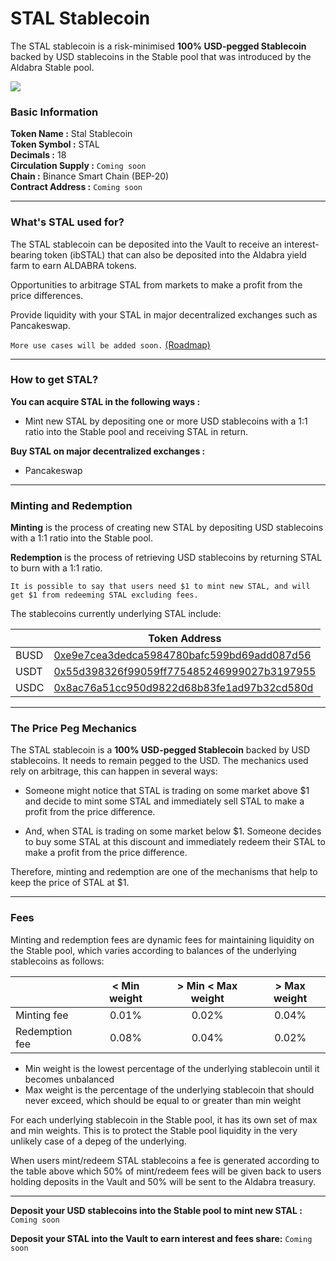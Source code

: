 <!--
order: 6
-->

# STAL Stablecoin

The STAL stablecoin is a risk-minimised **100% USD-pegged Stablecoin** backed by USD stablecoins in the Stable pool that was introduced by the Aldabra Stable pool.

![](/stal_info.png)

### Basic Information

**Token Name :** Stal Stablecoin  
**Token Symbol :** STAL  
**Decimals :** 18  
**Circulation Supply :** `Coming soon`  
**Chain :** Binance Smart Chain (BEP-20)  
**Contract Address :** `Coming soon`  
***

### What's STAL used for?

The STAL stablecoin can be deposited into the Vault to receive an interest-bearing token (ibSTAL) that can also be deposited into the Aldabra yield farm to earn ALDABRA tokens.

Opportunities to arbitrage STAL from markets to make a profit from the price differences.

Provide liquidity with your STAL in major decentralized exchanges such as Pancakeswap.

`More use cases will be added soon.` [(Roadmap)](../../getting-started/roadmap)
***

### How to get STAL?

**You can acquire STAL in the following ways :**  

- Mint new STAL by depositing one or more USD stablecoins with a 1:1 ratio into the Stable pool and receiving STAL in return.

**Buy STAL on major decentralized exchanges :**
- Pancakeswap
***

### Minting and Redemption

**Minting** is the process of creating new STAL by depositing USD stablecoins with a 1:1 ratio into the Stable pool.

**Redemption** is the process of retrieving USD stablecoins by returning STAL to burn with a 1:1 ratio.

`It is possible to say that users need $1 to mint new STAL, and will get $1 from redeeming STAL excluding fees.`

The stablecoins currently underlying STAL include:  

|      | Token Address                               |
| ---- | ------------------------------------------- |
| BUSD | [0xe9e7cea3dedca5984780bafc599bd69add087d56](https://bscscan.com/token/0xe9e7cea3dedca5984780bafc599bd69add087d56) |
| USDT | [0x55d398326f99059ff775485246999027b3197955](https://bscscan.com/token/0x55d398326f99059ff775485246999027b3197955) |
| USDC | [0x8ac76a51cc950d9822d68b83fe1ad97b32cd580d](https://bscscan.com/token/0x8ac76a51cc950d9822d68b83fe1ad97b32cd580d) |
***

### The Price Peg Mechanics

The STAL stablecoin is a **100% USD-pegged Stablecoin** backed by USD stablecoins. It needs to remain pegged to the USD. The mechanics used rely on arbitrage, this can happen in several ways:

- Someone might notice that STAL is trading on some market above $1 and decide to mint some STAL and immediately sell STAL to make a profit from the price difference.

- And, when STAL is trading on some market below $1. Someone decides to buy some STAL at this discount and immediately redeem their STAL to make a profit from the price difference.

Therefore, minting and redemption are one of the mechanisms that help to keep the price of STAL at $1.
***

### Fees

Minting and redemption fees are dynamic fees for maintaining liquidity on the Stable pool, which varies according to balances of the underlying stablecoins as follows:

|                |      < Min weight      |   > Min < Max weight   |      > Max weight      |
| -------------- | :--------------------: | :--------------------: | :--------------------: |
| Minting fee    |          0.01%         |          0.02%         |          0.04%         |
| Redemption fee |          0.08%         |          0.04%         |          0.02%         |

- Min weight is the lowest percentage of the underlying stablecoin until it becomes unbalanced  
- Max weight is the percentage of the underlying stablecoin that should never exceed, which should be equal to or greater than min weight 

For each underlying stablecoin in the Stable pool, it has its own set of max and min weights. This is to protect the Stable pool liquidity in the very unlikely case of a depeg of the underlying.

When users mint/redeem STAL stablecoins a fee is generated according to the table above which 50% of mint/redeem fees will be given back to users holding deposits in the Vault and 50% will be sent to the Aldabra treasury.
***

**Deposit your USD stablecoins into the Stable pool to mint new STAL :** `Coming soon`

**Deposit your STAL into the Vault to earn interest and fees share:** `Coming soon`